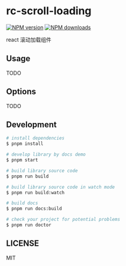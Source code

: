 # rc-scroll-loading

[![NPM version](https://img.shields.io/npm/v/rc-scroll-loading.svg?style=flat)](https://npmjs.org/package/rc-scroll-loading)
[![NPM downloads](http://img.shields.io/npm/dm/rc-scroll-loading.svg?style=flat)](https://npmjs.org/package/rc-scroll-loading)

react 滚动加载组件

## Usage

TODO

## Options

TODO

## Development

```bash
# install dependencies
$ pnpm install

# develop library by docs demo
$ pnpm start

# build library source code
$ pnpm run build

# build library source code in watch mode
$ pnpm run build:watch

# build docs
$ pnpm run docs:build

# check your project for potential problems
$ pnpm run doctor
```

## LICENSE

MIT
